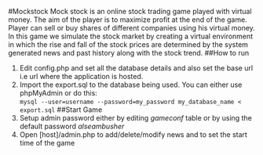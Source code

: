 #Mockstock 
Mock stock is an online stock trading game played with virtual money. The aim of the player is to maximize profit at the end of the game. Player can sell or buy shares of different companies using his virtual money. In this game we simulate the stock market by creating a virtual environment in which the rise and fall of the stock prices are determined by the system generated news and past history along with the stock trend.
##How to run
1. Edit config.php and set all the database details and also set the base url i.e url where the application is hosted.
2. Import the export.sql to the database being used. You can either use phpMyAdmin or do this:  
<code>mysql --user=username  --password=my_password my_database_name &lt; export.sql</code>
##Start Game
1. Setup admin password either by editing <i>gameconf</i> table or by using  the default password <i>alseambusher</i>
2. Open [host]/admin.php to add/delete/modify news and to set the start time of the game
